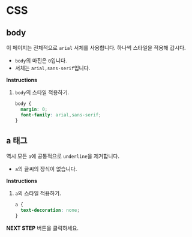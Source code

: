 # CSS
## body
이 페이지는 전체적으로 `arial` 서체를 사용합니다. 하나씩 스타일을 적용해 갑시다.
* `body`의 마진은 `0`입니다.
* 서체는 `arial,sans-serif`입니다.


**Instructions**
1. `body`의 스타일 적용하기. 
    ```css
    body {
      margin: 0;
      font-family: arial,sans-serif;
    }
    ```



## a 태그
역시 모든 `a`에 공통적으로 `underline`을 제거합니다. 
* `a`의 글씨의 장식이 없습니다.


**Instructions**
1. `a`의 스타일 적용하기.
    ```css
    a {
      text-decoration: none;
    }
    ```



**NEXT STEP** 버튼을 클릭하세요.

